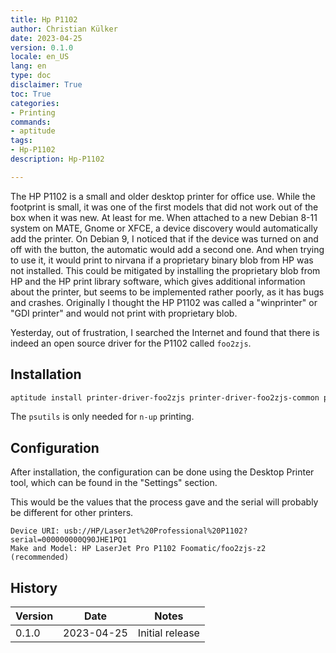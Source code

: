```yaml
---
title: Hp P1102
author: Christian Külker
date: 2023-04-25
version: 0.1.0
locale: en_US
lang: en
type: doc
disclaimer: True
toc: True
categories:
- Printing
commands:
- aptitude
tags:
- Hp-P1102
description: Hp-P1102

---
```


The HP P1102 is a small and older desktop printer for office use. While the
footprint is small, it was one of the first models that did not work out of the
box when it was new. At least for me. When attached to a new Debian 8-11 system
on MATE, Gnome or XFCE, a device discovery would automatically add the printer.
On Debian 9, I noticed that if the device was turned on and off with the
button, the automatic would add a second one. And when trying to use it, it
would print to nirvana if a proprietary binary blob from HP was not installed.
This could be mitigated by installing the proprietary blob from HP and the HP
print library software, which gives additional information about the printer,
but seems to be implemented rather poorly, as it has bugs and crashes.
Originally I thought the HP P1102 was called a "winprinter" or "GDI printer"
and would not print with proprietary blob.

Yesterday, out of frustration, I searched the Internet and found that there is
indeed an open source driver for the P1102 called `foo2zjs`.

## Installation

```bash
aptitude install printer-driver-foo2zjs printer-driver-foo2zjs-common psutils
```

The `psutils` is only needed for `n-up` printing.

## Configuration

After installation, the configuration can be done using the Desktop Printer
tool, which can be found in the "Settings" section.

This would be the values that the process gave and the serial will probably be
different for other printers.

~~~
Device URI: usb://HP/LaserJet%20Professional%20P1102?serial=000000000Q90JHE1PQ1
Make and Model: HP LaserJet Pro P1102 Foomatic/foo2zjs-z2 (recommended)
~~~

## History

| Version | Date       | Notes                                                |
| ------- | ---------- | ---------------------------------------------------- |
| 0.1.0   | 2023-04-25 | Initial release                                      |

